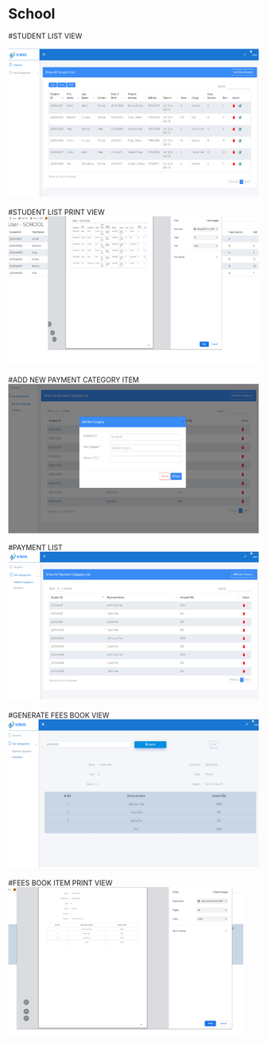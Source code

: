 # School 

#STUDENT LIST VIEW <br> <br>
<img src="SS/StudentList.PNG" height="300px" > <br> <br>
#STUDENT LIST PRINT VIEW <br>
<img src="SS/StudentListPrint.PNG" height="300px" > <br> <br>
#ADD NEW PAYMENT CATEGORY ITEM <br>
<img src="SS/AddNewPaymentcategory.PNG" height="300px" > <br><br>
#PAYMENT LIST <br> 
<img src="SS/paymentList.PNG" height="300px" > <br> <br>
#GENERATE FEES BOOK VIEW <br>
<img src="SS/GenerateFessBook.PNG" height="300px" > <br> <br>
#FEES BOOK ITEM PRINT VIEW <br>
<img src="SS/FeesBookPrint.PNG" height="300px" >

